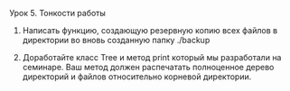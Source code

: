 Урок 5. Тонкости работы

1. Написать функцию, создающую резервную копию всех файлов в директории во вновь созданную папку ./backup


2. Доработайте класс Tree и метод print который мы разработали на семинаре. Ваш метод должен распечатать полноценное
   дерево директорий и файлов относительно корневой директории.